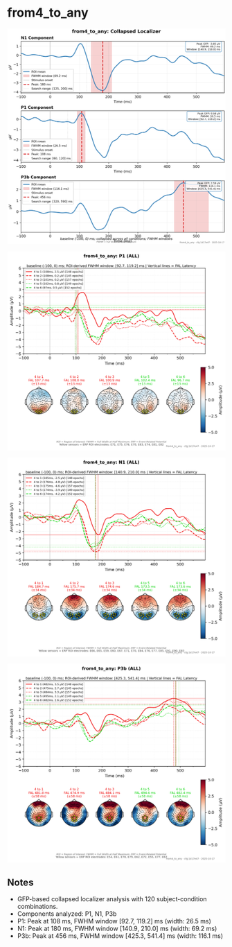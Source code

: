 # from4_to_any

![figure](docs/assets/plots/from4_to_any/from4_to_any-collapsed_localizer.png)

![figure](docs/assets/plots/from4_to_any/from4_to_any-P1.png)

![figure](docs/assets/plots/from4_to_any/from4_to_any-N1.png)

![figure](docs/assets/plots/from4_to_any/from4_to_any-P3b.png)


## Notes

- GFP-based collapsed localizer analysis with 120 subject-condition combinations.
- Components analyzed: P1, N1, P3b
- P1: Peak at 108 ms, FWHM window [92.7, 119.2] ms (width: 26.5 ms)
- N1: Peak at 180 ms, FWHM window [140.9, 210.0] ms (width: 69.2 ms)
- P3b: Peak at 456 ms, FWHM window [425.3, 541.4] ms (width: 116.1 ms)
